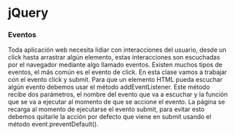 # jQuery

### Eventos


Toda aplicación web necesita lidiar con interacciones del usuario, desde un click hasta arrastrar algún elemento, estas interacciones son escuchadas por el navegador mediante algo llamado eventos. Existen muchos tipos de eventos, el más común es el evento de click.
En esta clase vamos a trabajar con el evento click y submit.
Para que un elemento HTML pueda escuchar algún evento debemos usar el método addEventListener. Este método recibe dos parámetros, el nombre del evento que va a escuchar y la función que se va a ejecutar al momento de que se accione el evento.
La página se recarga al momento de ejecutarse el evento submit, para evitar esto debemos quitarle la acción por defecto que viene en submit usando el método event.preventDefault().